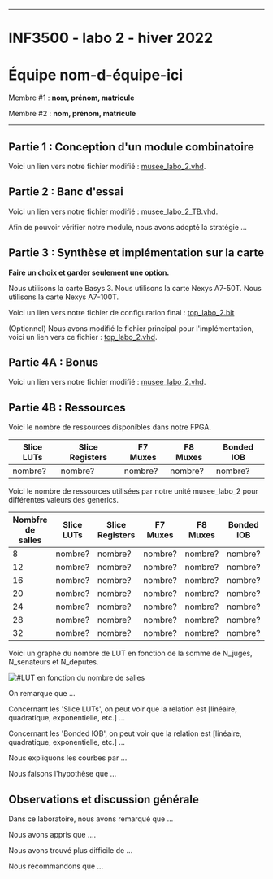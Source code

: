 
------------------------------------------------------------------------

# INF3500 - labo 2 - hiver 2022
# Équipe **nom-d-équipe-ici**

Membre #1 : **nom, prénom, matricule**

Membre #2 : **nom, prénom, matricule**

------------------------------------------------------------------------

## Partie 1 : Conception d'un module combinatoire

Voici un lien vers notre fichier modifié : [musee_labo_2.vhd](sources/musee_labo_2.vhd).

## Partie 2 : Banc d'essai

Voici un lien vers notre fichier modifié : [musee_labo_2_TB.vhd](sources/musee_labo_2_TB.vhd).

Afin de pouvoir vérifier notre module, nous avons adopté la stratégie ...

## Partie 3 : Synthèse et implémentation sur la carte

**Faire un choix et garder seulement une option.**

Nous utilisons la carte Basys 3.
Nous utilisons la carte Nexys A7-50T.
Nous utilisons la carte Nexys A7-100T.

Voici un lien vers notre fichier de configuration final : [top_labo_2.bit](synthese-implementation/top_labo_2.bit)

(Optionnel) Nous avons modifié le fichier principal pour l'implémentation, voici un lien vers ce fichier : [top_labo_2.vhd](sources/top_labo_2.vhd).

## Partie 4A : Bonus

Voici un lien vers notre fichier modifié : [musee_labo_2.vhd](sources/musee_labo_2.vhd).

## Partie 4B : Ressources

Voici le nombre de ressources disponibles dans notre FPGA.

Slice LUTs | Slice Registers | F7 Muxes | F8 Muxes | Bonded IOB
---------- | --------------- | -------- | -------- | ----------
nombre? | nombre? | nombre? | nombre? | nombre?

Voici le nombre de ressources utilisées par notre unité musee_labo_2 pour différentes valeurs des generics.

Nombfre de salles | Slice LUTs | Slice Registers | F7 Muxes | F8 Muxes | Bonded IOB
--- | ---------- | --------------- | -------- | -------- | ------------
8 | nombre?    | nombre?         | nombre?  | nombre?  | nombre?
12 | nombre?    | nombre?         | nombre?  | nombre?  | nombre?
16 | nombre?    | nombre?         | nombre?  | nombre?  | nombre?
20 | nombre?    | nombre?         | nombre?  | nombre?  | nombre?
24 | nombre?    | nombre?         | nombre?  | nombre?  | nombre?
28 | nombre?    | nombre?         | nombre?  | nombre?  | nombre?
32 | nombre?    | nombre?         | nombre?  | nombre?  | nombre?

Voici un graphe du nombre de LUT en fonction de la somme de N_juges, N_senateurs et N_deputes.

![#LUT en fonction du nombre de salles](figures/LUT-vs-salles.png)  

On remarque que ...

Concernant les 'Slice LUTs', on peut voir que la relation est [linéaire, quadratique, exponentielle, etc.] ...

Concernant les 'Bonded IOB', on peut voir que la relation est [linéaire, quadratique, exponentielle, etc.] ...

Nous expliquons les courbes par ...

Nous faisons l'hypothèse que ...


## Observations et discussion générale

Dans ce laboratoire, nous avons remarqué que ...

Nous avons appris que ....

Nous avons trouvé plus difficile de ...

Nous recommandons que ...